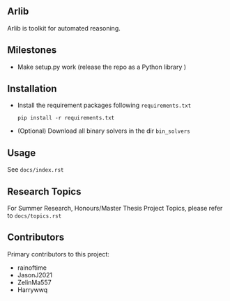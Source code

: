 ## Arlib 

Arlib is toolkit for automated reasoning.

## Milestones

- Make setup.py work (release the repo as a Python library )

## Installation

- Install the requirement packages following `requirements.txt`
    ~~~~
    pip install -r requirements.txt
    ~~~~
- (Optional) Download all binary solvers in the dir `bin_solvers`



## Usage

See `docs/index.rst`


## Research Topics

For Summer Research, Honours/Master Thesis Project Topics, please refer to
`docs/topics.rst`


## Contributors

Primary contributors to this project:
- rainoftime
- JasonJ2021
- ZelinMa557 
- Harrywwq
